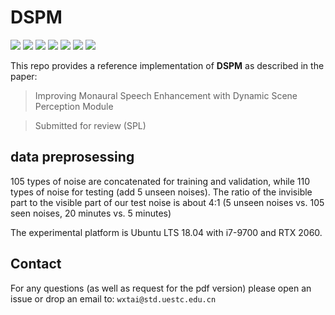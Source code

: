 # DSPM

![](https://img.shields.io/badge/python-3.7-green)
![](https://img.shields.io/badge/pytorch-1.6-green)
![](https://img.shields.io/badge/cudatoolkit-10.1-green)
![](https://img.shields.io/badge/cuda-11.0-green)
![](https://img.shields.io/badge/cudnn-7.6.5-green)
![](https://img.shields.io/badge/pystoi-0.3.3-green)
![](https://img.shields.io/badge/pypesq-1.2.4-green)

This repo provides a reference implementation of **DSPM** as described in the paper:

> Improving Monaural Speech Enhancement with Dynamic Scene Perception Module

> Submitted for review (SPL) 

## data preprosessing

105 types of noise are concatenated for training and validation, while 110 types of noise for testing (add 5 unseen noises).  The ratio of the invisible part to the visible part of our test noise is about 4:1 (5 unseen noises vs. 105 seen noises, 20 minutes vs. 5 minutes)

The  experimental platform  is  Ubuntu  LTS  18.04  with  i7-9700  and  RTX  2060.


## Contact

For any questions (as well as request for the pdf version) please open an issue or drop an email to: `wxtai@std.uestc.edu.cn`
